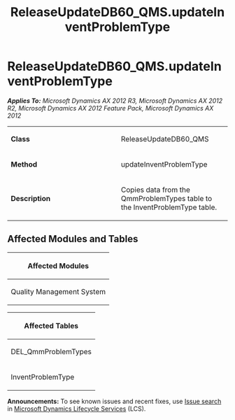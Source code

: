 ﻿---
title: ReleaseUpdateDB60_QMS.updateInventProblemType
TOCTitle: ReleaseUpdateDB60_QMS.updateInventProblemType
ms:assetid: 78c64849-d639-c933-a3df-978bff78c31c
ms:mtpsurl: https://msdn.microsoft.com/en-us/library/JJ719385(v=AX.60)
ms:contentKeyID: 49709176
ms.date: 05/18/2015
mtps_version: v=AX.60
---

# ReleaseUpdateDB60\_QMS.updateInventProblemType 


_**Applies To:** Microsoft Dynamics AX 2012 R3, Microsoft Dynamics AX 2012 R2, Microsoft Dynamics AX 2012 Feature Pack, Microsoft Dynamics AX 2012_

<table>
<colgroup>
<col style="width: 50%" />
<col style="width: 50%" />
</colgroup>
<tbody>
<tr class="odd">
<td><p><strong>Class</strong></p></td>
<td><p>ReleaseUpdateDB60_QMS</p></td>
</tr>
<tr class="even">
<td><p><strong>Method</strong></p></td>
<td><p>updateInventProblemType</p></td>
</tr>
<tr class="odd">
<td><p><strong>Description</strong></p></td>
<td><p>Copies data from the QmmProblemTypes table to the InventProblemType table.</p></td>
</tr>
</tbody>
</table>


## Affected Modules and Tables

<table>
<colgroup>
<col style="width: 100%" />
</colgroup>
<thead>
<tr class="header">
<th><p>Affected Modules</p></th>
</tr>
</thead>
<tbody>
<tr class="odd">
<td><p>Quality Management System</p></td>
</tr>
</tbody>
</table>


<table>
<colgroup>
<col style="width: 100%" />
</colgroup>
<thead>
<tr class="header">
<th><p>Affected Tables</p></th>
</tr>
</thead>
<tbody>
<tr class="odd">
<td><p>DEL_QmmProblemTypes</p></td>
</tr>
<tr class="even">
<td><p>InventProblemType</p></td>
</tr>
</tbody>
</table>

  
**Announcements:** To see known issues and recent fixes, use [Issue search](http://go.microsoft.com/fwlink/?linkid=389258) in [Microsoft Dynamics Lifecycle Services](http://go.microsoft.com/fwlink/?linkid=306505) (LCS).

